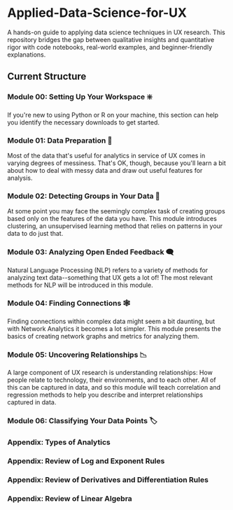 # Applied-Data-Science-for-UX
A hands-on guide to applying data science techniques in UX research. This repository bridges the gap between qualitative insights and quantitative rigor with code notebooks, real-world examples, and beginner-friendly explanations.

## Current Structure

### Module 00: Setting Up Your Workspace ❇️
If you're new to using Python or R on your machine, this section can help you identify the necessary downloads to get started.

### Module 01: Data Preparation 🔢
Most of the data that's useful for analytics in service of UX comes in varying degrees of messiness. That's OK, though, because you'll learn a bit about how to deal with messy data and draw out useful features for analysis.

### Module 02: Detecting Groups in Your Data 👥
At some point you may face the seemingly complex task of creating groups based only on the features of the data you have. This module introduces clustering, an unsupervised learning method that relies on patterns in your data to do just that.

### Module 03: Analyzing Open Ended Feedback 🗨️
Natural Language Processing (NLP) refers to a variety of methods for analyzing text data--something that UX gets a lot of! The most relevant methods for NLP will be introduced in this module.

### Module 04: Finding Connections 🕸️
Finding connections within complex data might seem a bit daunting, but with Network Analytics it becomes a lot simpler. This module presents the basics of creating network graphs and metrics for analyzing them.

### Module 05: Uncovering Relationships 📉
A large component of UX research is understanding relationships: How people relate to technology, their environments, and to each other. All of this can be captured in data, and so this module will teach correlation and regression methods to help you describe and interpret relationships captured in data.

### Module 06: Classifying Your Data Points 🏷️

### Appendix: Types of Analytics

### Appendix: Review of Log and Exponent Rules

### Appendix: Review of Derivatives and Differentiation Rules

### Appendix: Review of Linear Algebra




